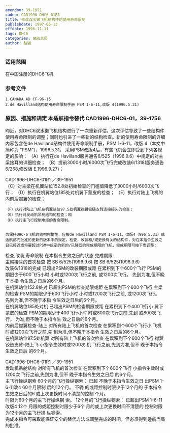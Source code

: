 ```yaml
---
amendno: 39-1951
cadno: CAD1996-DHC6-01R1
title: 修改双水獭飞机结构件的使用寿命限制
publishdate: 1997-06-13
effdate: 1996-11-11
tags: DHC6
categories: 民航总局
author: 赵强
---
```


### 适用范围 
在中国注册的DHC6飞机

### 参考文件
    1.CANADA AD CF-96-15
    2.de Havilland结构使用寿命限制手册 PSM 1-6-11,改版 4(1996.5.31) 

### 原因、措施和规定 本适航指令替代 CAD1996-DHC6-01，39-1756
昀近，对DHC6双水獭飞机结构进行了一次重新评估，这次评估导致了一些结构件使用寿命限制的调整；同时也引进了一些新的结构检查。新的使用寿命限制的详细内容包含在de Havilland结构件使用寿命限制手册，PSM 1-6-11，改版 4（本文中简称为 “PSM”），1996.5.31。
    采用PSM改版4后，有些飞机会立即受到下列各规定的影响： 
    （A）执行在de Havilland服务通告6/525（1996.9.6）中规定的对主梁接耳的详细检查； 
（B）提前3000小时/6000次飞行完成改装6/1318(服务通告6/268,修改版 E,1996.9.27)； 

  CAD1996-DHC6-01R1   ／39-1951   
    （C）对主梁在机翼站位152.8处初始检查的门槛值降低了3000小时/6000次飞行； 
    （D）执行在机翼站位185处对机翼下蒙皮的检查； 
    （E）执行对陆上飞机的内前后襟翼的检查； 

    （F）执行对陆上飞机在机翼站位97.5处机翼襟翼铰链支臂连接接头的检查； 
    （G）执行对发动机吊舱结构的检查；和 
    （H）执行主飞行控制电缆的寿命限制。 


    为保持DHC-6飞机的结构完整性，应按de Havilland PSM 1-6-11，改版4（996.5.31）或适航部门批准的更新的版本中的规定，检查，改装和/或更换有关的结构件，对在本指令生效之日已接近或将要超过PSM中规定的新的/已降低的完成期限的飞机，完成期限可按下表调整：
检查,改装,寿命限制  在本指令生效之日的状态  完成期限  
主梁接耳的首次检查  按 SB 6/525(1996.9.6)  按 SB 6/525(1996.9.6)  
改装6/1318的完成  已超出PSM的改装期限或距  在累积到下个600个飞行 
PSM的期限少于600飞行小时 小时或1200次飞行之前, 
或1200次飞行。  先到为准,但不晚于本指 
令生效之日后的6个月。  
在机翼站位152.8处对 已超出PSM的检查期限或距  在累积到下个600个飞行 
主梁的检查  PSM的期限少于600飞行小时 小时或1200次飞行之前, 
或1200次飞行。  先到为准,但不晚于本指 
令生效之日后的6个月。  
在机翼站位185处对机 已超出PSM的检查期限或距  在累积到下个400飞行小 
翼下蒙皮的检查  PSM的期限少于400飞行小时 时或800次飞行之前,先到 
或800次飞行。  为准,但不晚于本指令生 
效之日后的6个月。  
内前后襟翼检查-陆上 对所有陆上飞机的首次检查  在累积到个600个飞行小 
飞机  时或1200次飞行之前,先 
到为准,但不晚于本指令 
生效之日后的6个月。  
在机翼站位97.5处机翼 对所有陆上飞机的首次检查  在累积到下个600个飞行 
襟翼铰链支臂-陆上飞 小指令生效时或1200次 
机  飞行之前,先到为准,但不 
晚于本指令生效之日后 
的6个月。  

  CAD1996-DHC6-01R1   ／39-1951   
发动机吊舱结构  对所有飞机的首次检查  在累积到下个600个飞行 
小指令生效时或1200次 
飞行之前,先到为准,但不 
晚于本指令生效之日后 
的6个月。  
主飞行操纵钢索  60个月的飞行操纵钢索： 已超  不晚于本指令生效之日 
出PSM 1-6-11改4 60个月限制 后的12个月。  不晚 
的或距控制时限少于12个月的 于本指令生效之日后的6 
或上次更换时间不清楚的控制 个月。  
时限为60个月的主飞行操纵钢 
索。 12个月的飞行操纵钢索： 
已超出PSM 1-6-11改版4 12个 
月限的或距控制时限少于6个 
月的或上次更换时间不清楚的 
控制时限为12个月的主飞行操 
纵钢索。  
    完成本指令可采取能保证安全的替代方法或调整完成的时间，但必须得到适航当局的批准。
